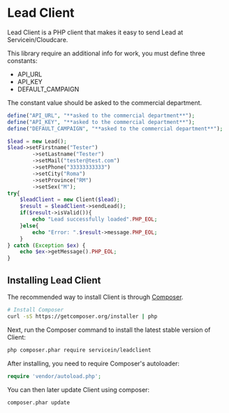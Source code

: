 Lead Client
=======================

Lead Client is a PHP client that makes it easy to send Lead at Servicein/Cloudcare.

This library require an additional info for work, you must define three constants:
 - API_URL
 - API_KEY
 - DEFAULT_CAMPAIGN
 
 The constant value should be asked to the commercial department.

```php
define("API_URL", "**asked to the commercial department**");
define("API_KEY", "**asked to the commercial department**");
define("DEFAULT_CAMPAIGN", "**asked to the commercial department**");

$lead = new Lead();
$lead->setFirstname("Tester")
        ->setLastname("Tester")
        ->setMail("tester@test.com")
        ->setPhone("33333333333")
        ->setCity("Roma")
        ->setProvince("RM")
        ->setSex("M");
try{
    $leadClient = new Client($lead);
    $result = $leadClient->sendLead();
    if($result->isValid()){
        echo "Lead successfully loaded".PHP_EOL;
    }else{
        echo "Error: ".$result->message.PHP_EOL;
    }
} catch (Exception $ex) {
    echo $ex->getMessage().PHP_EOL;
}
```

## Installing Lead Client

The recommended way to install Client is through
[Composer](http://getcomposer.org).

```bash
# Install Composer
curl -sS https://getcomposer.org/installer | php
```

Next, run the Composer command to install the latest stable version of Client:

```bash
php composer.phar require servicein/leadclient
```

After installing, you need to require Composer's autoloader:

```php
require 'vendor/autoload.php';
```

You can then later update Client using composer:

 ```bash
composer.phar update
 ```
